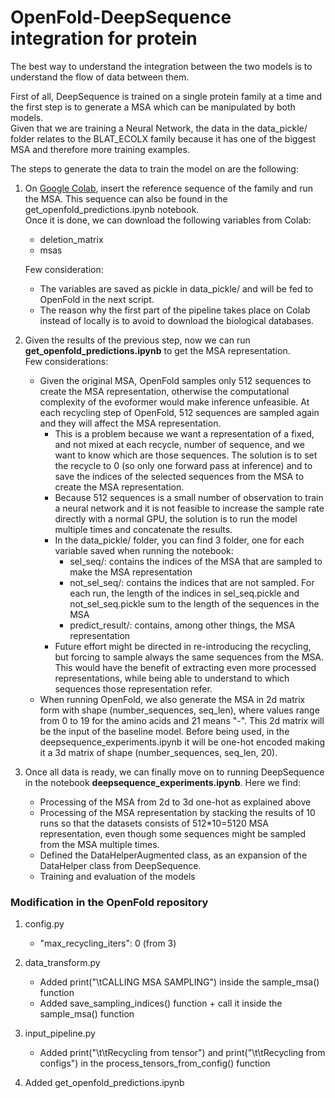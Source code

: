 # OpenFold-DeepSequence integration for protein 

The best way to understand the integration between the two models is to understand the flow of data between them.

First of all, DeepSequence is trained on a single protein family at a time and the first step is to generate a MSA which can be manipulated by both models. <br>
Given that we are training a Neural Network, the data in the data_pickle/ folder relates to the BLAT_ECOLX family because it has one of the biggest MSA and therefore more training examples.

The steps to generate the data to train the model on are the following:
1. On [Google Colab](https://colab.research.google.com/github/aqlaboratory/openfold/blob/main/notebooks/OpenFold.ipynb), insert the reference sequence of the family and run the MSA. This sequence can also be found in the get_openfold_predictions.ipynb notebook. <br>
Once it is done, we can download the following variables from Colab:
    - deletion_matrix
    - msas <br>

    Few consideration:
    - The variables are saved as pickle in data_pickle/ and will be fed to OpenFold in the next script.
    - The reason why the first part of the pipeline takes place on Colab instead of locally is to avoid to download the biological databases.


2. Given the results of the previous step, now we can run **get_openfold_predictions.ipynb** to get the MSA representation. <br>
Few considerations:
    - Given the original MSA, OpenFold samples only 512 sequences to create the MSA representation, otherwise the computational complexity of the evoformer would make inference unfeasible. At each recycling step of OpenFold, 512 sequences are sampled again and they will affect the MSA representation. 
        - This is a problem because we want a representation of a fixed, and not mixed at each recycle, number of sequence, and we want to know which are those sequences. The solution is to set the recycle to 0 (so only one forward pass at inference) and to save the indices of the selected sequences from the MSA to create the MSA representation.
        - Because 512 sequences is a small number of observation to train a neural network and it is not feasible to increase the sample rate directly with a normal GPU, the solution is to run the model multiple times and concatenate the results. 
        - In the data_pickle/ folder, you can find 3 folder, one for each variable saved when running the notebook: <br>
            - sel_seq/: contains the indices of the MSA that are sampled to make the MSA representation
            - not_sel_seq/: contains the indices that are not sampled. For each run, the length of the indices in sel_seq.pickle and not_sel_seq.pickle sum to the length of the sequences in the MSA
            - predict_result/: contains, among other things, the MSA representation
        - Future effort might be directed in re-introducing the recycling, but forcing to sample always the same sequences from the MSA. This would have the benefit of extracting even more processed representations, while being able to understand to which sequences those representation refer.
    - When running OpenFold, we also generate the MSA in 2d matrix form with shape (number_sequences, seq_len), where  values range from 0 to 19 for the amino acids and 21 means "-". This 2d matrix will be the input of the baseline model. Before being used, in the deepsequence_experiments.ipynb it will be one-hot encoded making it a 3d matrix of shape (number_sequences, seq_len, 20).


3. Once all data is ready, we can finally move on to running DeepSequence in the notebook **deepsequence_experiments.ipynb**.
Here we find:
    - Processing of the MSA from 2d to 3d one-hot as explained above
    - Processing of the MSA representation by stacking the results of 10 runs so that the datasets consists of 512*10=5120 MSA representation, even though some sequences might be sampled from the MSA multiple times.
    - Defined the DataHelperAugmented class, as an expansion of the DataHelper class from DeepSequence.
    - Training and evaluation of the models

### Modification in the OpenFold repository
1. config.py
    - "max_recycling_iters": 0 (from 3)

2. data_transform.py
    - Added print("\tCALLING MSA SAMPLING") inside the sample_msa() function
    - Added save_sampling_indices() function + call it inside the sample_msa() function

3. input_pipeline.py
    - Added print("\t\tRecycling from tensor") and print("\t\tRecycling from configs") in the process_tensors_from_config() function

4. Added get_openfold_predictions.ipynb
